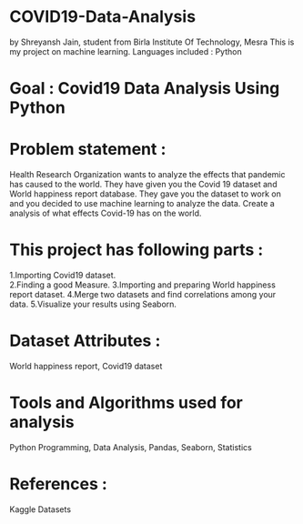 # COVID19-Data-Analysis
by Shreyansh Jain, student from Birla Institute Of Technology, Mesra
This is my project on machine learning. Languages included : Python
# Goal : Covid19 Data Analysis Using Python
# Problem statement :
Health Research Organization wants to analyze the effects that pandemic has caused to the world. They have given you the Covid 19 dataset and World happiness report database. They gave you the dataset to work on and you decided to use machine learning to analyze the data. Create a analysis of what effects Covid-19 has on the world.
# This project has following parts  :
1.Importing Covid19 dataset. <br/>
2.Finding a good Measure. 
3.Importing and preparing World happiness report dataset. 
4.Merge two datasets and find correlations among your data.
5.Visualize your results using Seaborn. 
# Dataset Attributes :
World happiness report, Covid19 dataset
# Tools and Algorithms used for analysis
Python Programming, Data Analysis, Pandas, Seaborn, Statistics
# References :
Kaggle Datasets
